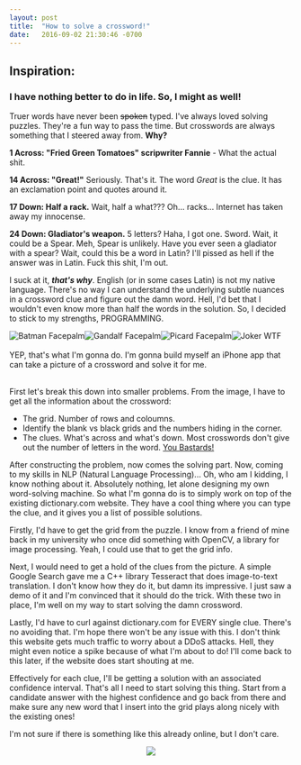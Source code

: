 ```yaml
---
layout: post
title:  "How to solve a crossword!"
date:   2016-09-02 21:30:46 -0700
---
```


## **Inspiration:**
### I have nothing better to do in life. So, I might as well!

Truer words have never been ~~spoken~~ typed. I've always loved solving puzzles. They're a fun way to pass the time. But crosswords are always something that I steered away from. **Why?**

**1 Across: "Fried Green Tomatoes" scripwriter Fannie** - What the actual shit.

**14 Across: "Great!"** Seriously. That's it. The word _Great_ is the clue. It has an exclamation point and quotes around it.

**17 Down: Half a rack.** Wait, half a what??? Oh... racks... Internet has taken away my innocense.

**24 Down: Gladiator's weapon.** 5 letters? Haha, I got one. Sword. Wait, it could be a Spear. Meh, Spear is unlikely. Have you ever seen a gladiator with a spear? Wait, could this be a word in Latin? I'll pissed as hell if the answer was in Latin. Fuck this shit, I'm out.

I suck at it, **_that's why_**. English (or in some cases Latin) is not my native language. There's no way I can understand the underlying subtle nuances in a crossword clue and figure out the damn word. Hell, I'd bet that I wouldn't even know more than half the words in the solution. So, I decided to stick to my strengths, PROGRAMMING.

![Batman Facepalm](../../../resources/batman_facepalm.jpg)![Gandalf Facepalm](../../../resources/gandalf_facepalm.jpg)![Picard Facepalm](../../../resources/picard_facepalm.jpg)![Joker WTF](../../../resources/joker_wtf.jpg)
<br/>
<br/>
YEP, that's what I'm gonna do. I'm gonna build myself an iPhone app that can take a picture of a crossword and solve it for me.
<br/>
<br/>

First let's break this down into smaller problems. From the image, I have to get all the information about the crossword:
- The grid. Number of rows and coloumns.
- Identify the blank vs black grids and the numbers hiding in the corner.
- The clues. What's across and what's down. Most crosswords don't give out the number of letters in the word. [You Bastards!](../../../resources/south_park_you_bastards.jpg)

After constructing the problem, now comes the solving part. Now, coming to my skills in NLP (Natural Language Processing)... Oh, who am I kidding, I know nothing about it. Absolutely nothing, let alone designing my own word-solving machine. So what I'm gonna do is to simply work on top of the existing dictionary.com website. They have a cool thing where you can type the clue, and it gives you a list of possible solutions.

Firstly, I'd have to get the grid from the puzzle. I know from a friend of mine back in my university who once did something with OpenCV, a library for image processing. Yeah, I could use that to get the grid info.

Next, I would need to get a hold of the clues from the picture. A simple Google Search gave me a C++ library Tesseract that does image-to-text translation. I don't know how they do it, but damn its impressive. I just saw a demo of it and I'm convinced that it should do the trick. With these two in place, I'm well on my way to start solving the damn crossword.

Lastly, I'd have to curl against dictionary.com for EVERY single clue. There's no avoiding that. I'm hope there won't be any issue with this. I don't think this website gets much traffic to worry about a DDoS attacks. Hell, they might even notice a spike because of what I'm about to do! I'll come back to this later, if the website does start shouting at me.

Effectively for each clue, I'll be getting a solution with an associated confidence interval. That's all I need to start solving this thing. Start from a candidate answer with the highest confidence and go back from there and make sure any new word that I insert into the grid plays along nicely with the existing ones!

I'm not sure if there is something like this already online, but I don't care.

<div style="text-align:center"><img src ="../../../resources/bender_makemyown.jpg" /></div>
<br/>
<br/>